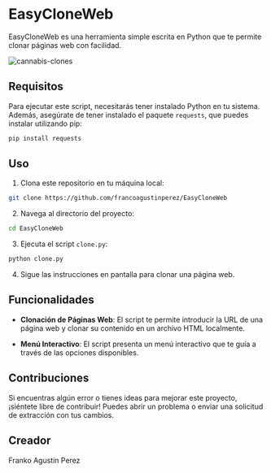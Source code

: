 # EasyCloneWeb

EasyCloneWeb es una herramienta simple escrita en Python que te permite clonar páginas web con facilidad.

![cannabis-clones](https://github.com/francoagustinperez/EasyCloneWeb/assets/108749398/ad5df4c8-18f2-4872-8fbf-9fb5def02c7e)


## Requisitos

Para ejecutar este script, necesitarás tener instalado Python en tu sistema. Además, asegúrate de tener instalado el paquete `requests`, que puedes instalar utilizando pip:

```bash
pip install requests
```

## Uso

1. Clona este repositorio en tu máquina local:

```bash
git clone https://github.com/francoagustinperez/EasyCloneWeb
```

2. Navega al directorio del proyecto:

```bash
cd EasyCloneWeb
```

3. Ejecuta el script `clone.py`:

```bash
python clone.py
```

4. Sigue las instrucciones en pantalla para clonar una página web.

## Funcionalidades

- **Clonación de Páginas Web**: El script te permite introducir la URL de una página web y clonar su contenido en un archivo HTML localmente.

- **Menú Interactivo**: El script presenta un menú interactivo que te guía a través de las opciones disponibles.

## Contribuciones

Si encuentras algún error o tienes ideas para mejorar este proyecto, ¡siéntete libre de contribuir! Puedes abrir un problema o enviar una solicitud de extracción con tus cambios.

## Creador

Franko Agustin Perez
